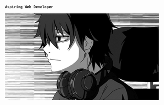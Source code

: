 
**`Aspiring Web Developer`**

<div id="header" align="left">

  <img src="https://github.com/benidijaneo/benidijaneo.github.io/blob/main/readme-md.gif" width="1000"/>
 
</div>
<!-- 
**`Everyday Grinding:`**

 <div id="badges">
  <a href="https://www.udemy.com/">
    <img src="https://img.shields.io/badge/Udemy-EC5252?style=for-the-badge&logo=Udemy&logoColor=white" alt="Udemy Badge"/>
  </a>
  <a href="https://www.codecademy.com/catalog/language/html-css">
    <img src="https://img.shields.io/badge/Codecademy-FFF0E5?style=for-the-badge&logo=codecademy&logoColor=303347" alt="Codecademy Badge"/>
  </a>
  <a href="https://www.freecodecamp.org/learn/2022/responsive-web-design/">
    <img src="https://img.shields.io/badge/freecodecamp-27273D?style=for-the-badge&logo=freecodecamp&logoColor=white" alt="Freecodecamp Badge"/>
  </a>
</div> -->
